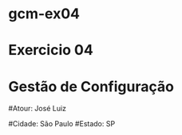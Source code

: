 # gcm-ex04
# Exercicio 04
# Gestão de Configuração

#Atour: José Luiz

#Cidade: São Paulo
#Estado: SP

